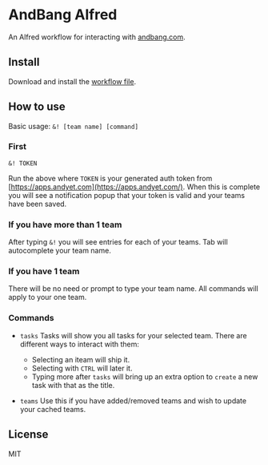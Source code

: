 # AndBang Alfred
An Alfred workflow for interacting with [andbang.com](https://andbang.com).

## Install
Download and install the [workflow file](https://github.com/lukekarrys/andbang-alfred/raw/master/dist/AndBang.alfredworkflow).

## How to use

Basic usage: `&! [team name] [command]`

### First
`&! TOKEN`

Run the above where `TOKEN` is your generated auth token from [https://apps.andyet.com](https://apps.andyet.com/). When this is complete you will see a notification popup that your token is valid and your teams have been saved.

### If you have more than 1 team
After typing `&!` you will see entries for each of your teams. Tab will autocomplete your team name.

### If you have 1 team
There will be no need or prompt to type your team name. All commands will apply to your one team.

### Commands

- `tasks` Tasks will show you all tasks for your selected team. There are different ways to interact with them:
  - Selecting an iteam will ship it.
  - Selecting with `CTRL` will later it.
  - Typing more after `tasks` will bring up an extra option to `create` a new task with that as the title.

- `teams` Use this if you have added/removed teams and wish to update your cached teams.

## License
MIT
